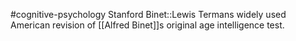 #cognitive-psychology 
Stanford Binet::Lewis Termans widely used American revision of [[Alfred Binet]]s original age intelligence test.
<!--SR:!2024-04-09,3,250-->